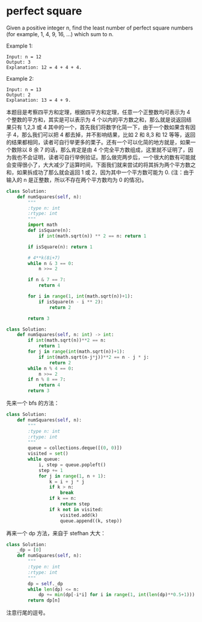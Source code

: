 # perfect square

Given a positive integer n, find the least number of perfect square numbers (for example, 1, 4, 9, 16, ...) which sum to n.

Example 1:

```
Input: n = 12
Output: 3
Explanation: 12 = 4 + 4 + 4.
```

Example 2:

```
Input: n = 13
Output: 2
Explanation: 13 = 4 + 9.
```

本题目是考察四平方和定理，根据四平方和定理，任意一个正整数均可表示为 4 个整数的平方和，其实是可以表示为 4 个以内的平方数之和，那么就是说返回结果只有 1,2,3 或 4 其中的一个，首先我们将数字化简一下，由于一个数如果含有因子 4，那么我们可以把 4 都去掉，并不影响结果，比如 2 和 8,3 和 12 等等，返回的结果都相同，读者可自行举更多的栗子。还有一个可以化简的地方就是，如果一个数除以 8 余 7 的话，那么肯定是由 4 个完全平方数组成，这里就不证明了，因为我也不会证明，读者可自行举例验证。那么做完两步后，一个很大的数有可能就会变得很小了，大大减少了运算时间，下面我们就来尝试的将其拆为两个平方数之和，如果拆成功了那么就会返回 1 或 2，因为其中一个平方数可能为 0. (注：由于输入的 n 是正整数，所以不存在两个平方数均为 0 的情况)。

```python
class Solution:
    def numSquares(self, n):
        """
        :type n: int
        :rtype: int
        """
        import math
        def isSquare(n):
            if int(math.sqrt(n)) ** 2 == n: return 1

        if isSquare(n): return 1

        # 4**k(8i+7)
        while n & 3 == 0:
            n >>= 2

        if n & 7 == 7:
            return 4

        for i in range(1, int(math.sqrt(n))+1):
            if isSquare(n - i ** 2):
                return 2

        return 3
```

```python
class Solution:
    def numSquares(self, n: int) -> int:
        if int(math.sqrt(n))**2 == n:
            return 1
        for j in range(int(math.sqrt(n))+1):
            if int(math.sqrt(n-j*j))**2 == n - j * j:
                return 2
        while n % 4 == 0:
            n >>= 2
        if n % 8 == 7:
            return 4
        return 3
```

先来一个 bfs 的方法：

```python
class Solution:
    def numSquares(self, n):
        """
        :type n: int
        :rtype: int
        """
        queue = collections.deque([(0, 0)])
        visited = set()
        while queue:
            i, step = queue.popleft()
            step += 1
            for j in range(1, n + 1):
                k = i + j * j
                if k > n:
                    break
                if k == n:
                    return step
                if k not in visited:
                    visited.add(k)
                    queue.append((k, step))
```

再来一个 dp 方法，来自于 stefhan 大大：

```python
class Solution:
    _dp = [0]
    def numSquares(self, n):
        """
        :type n: int
        :rtype: int
        """
        dp = self._dp
        while len(dp) <= n:
            dp += min(dp[-i*i] for i in range(1, int(len(dp)**0.5+1))) + 1,
        return dp[n]
```

注意行尾的逗号。
